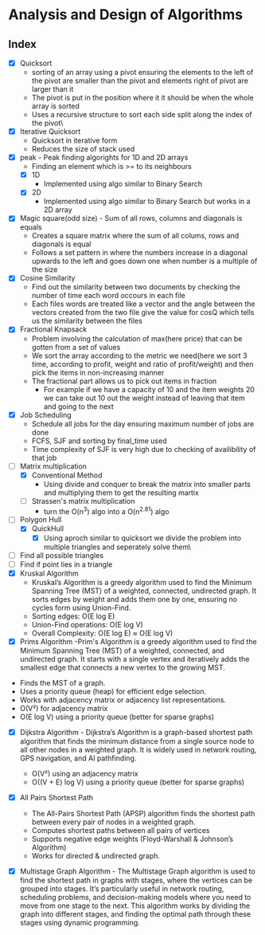 # Analysis and Design of Algorithms

## Index
- [x] Quicksort
    - sorting of an array using a pivot ensuring the elements to the left of the pivot are smaller than the pivot and elements right of pivot are larger than it
    - The pivot is put in the position where it it should be when the whole array is sorted
    - Uses a recursive structure to sort each side split along the index of the pivot\
- [x] Iterative Quicksort
    - Quicksort in iterative form
    - Reduces the size of stack used
- [x] peak - Peak finding algorights for 1D and 2D arrays
    - Finding an element which is >= to its neighbours
    - [x] 1D 
        - Implemented using algo similar to Binary Search
    - [x] 2D
        - Implemented using algo similar to Binary Search but works in a 2D array
- [x] Magic square(odd size) - Sum of all rows, columns and diagonals is equals
    - Creates a square matrix where the sum of all colums, rows and diagonals is equal
    - Follows a set pattern in where the numbers increase in a diagonal upwards to the left and goes down one when number is a multiple of the size
- [x] Cosine Similarity
    - Find out the similarity between two documents by checking the number of time each word occours in each file
    - Each files words are treated like a vector and the angle between the vectors created from the two file give the value for cosQ which tells us the similarity between the files
- [x] Fractional Knapsack
    - Problem involving the calculation of max(here price) that can be gotten from a set of values
    - We sort the array according to the metric we need(here we sort 3 time, according to profit, weight and ratio of profit/weight) and then pick the items in non-increasing manner
    - The fractional part allows us to pick out items in fraction
        - For example if we have a capacity of 10 and the item weights 20 we can take out 10 out the weight instead of leaving that item and going to the next
- [x] Job Scheduling
    - Schedule all jobs for the day ensuring maximum number of jobs are done
    - FCFS, SJF and sorting by final_time used
     - Time complexity of SJF is very high due to checking of availibility of that job
- [ ] Matrix multiplication
    - [x] Conventional Method
        - Using divide and conquer to break the matrix into smaller parts and multiplying them to get the resulting martix
    - [ ] Strassen's matrix multiplication
        - turn the O(n<sup>3</sup>) algo into a O(n<sup>2.81</sup>) algo
- [ ] Polygon Hull
    - [x] QuickHull
        - [x] Using aproch similar to quicksort we divide the problem into multiple triangles and seperately solve them\
- [ ] Find all possible triangles
- [ ] Find if point lies in a triangle
- [x] Kruskal Algorithm
  - Kruskal’s Algorithm is a greedy algorithm used to find the Minimum Spanning Tree (MST) of a weighted, connected, undirected graph. It sorts edges by weight and adds them one by one, ensuring no cycles form using Union-Find.
  - Sorting edges: O(E log E)
  - Union-Find operations: O(E log V)
  - Overall Complexity: O(E log E) ≈ O(E log V)
- [x] Prims Algorithm
      -Prim's Algorithm is a greedy algorithm used to find the Minimum Spanning Tree (MST) of a weighted, connected, and undirected graph. It starts with a single vertex and iteratively adds the smallest edge that connects a new vertex to the growing MST.
- Finds the MST of a graph.
- Uses a priority queue (heap) for efficient edge selection.
- Works with adjacency matrix or adjacency list representations.
- O(V²) for adjacency matrix
- O(E log V) using a priority queue (better for sparse graphs)
 - [x] Dijkstra Algorithm
       - Dijkstra’s Algorithm is a graph-based shortest path algorithm that finds the minimum distance from a single source node to all other nodes in a weighted graph. It is widely used in network routing, GPS navigation, and AI pathfinding.
     - O(V²) using an adjacency matrix
     - O((V + E) log V) using a priority queue (better for sparse graphs)
- [x] All Pairs Shortest Path
     - The All-Pairs Shortest Path (APSP) algorithm finds the shortest path between every pair of nodes in a weighted graph.
     -  Computes shortest paths between all pairs of vertices
     - Supports negative edge weights (Floyd-Warshall & Johnson’s Algorithm)
     - Works for directed & undirected graph.
 - [x] Multistage Graph Algorithm
         - The Multistage Graph algorithm is used to find the shortest path in graphs with stages, where the vertices can be grouped into stages. It’s particularly useful in network routing, scheduling problems, and decision-making models where you need to move from one stage to the next.
       This algorithm works by dividing the graph into different stages, and finding the optimal path through these stages using dynamic programming.
       

 
